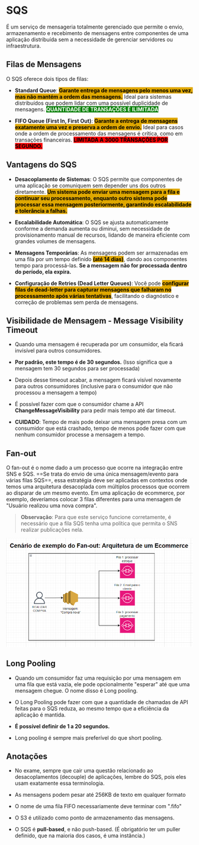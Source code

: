 # SQS
É um serviço de mensageria totalmente gerenciado que permite o envio, armazenamento e recebimento de mensagens entre componentes de uma aplicação distribuída sem a necessidade de gerenciar servidores ou infraestrutura.


## Filas de Mensagens
O SQS oferece dois tipos de filas:
- **Standard Queue**: <span style="background-color: #e0a800; color: black;font-weight:bold">Garante entrega de mensagens pelo menos uma vez, mas não mantém a ordem das mensagens.</span> Ideal para sistemas distribuídos que podem lidar com uma possível duplicidade de mensagens. <span style="background-color: green; color: white;font-weight:bold">QUANTIDADE DE TRANSAÇÕES É ILIMITADA</span>


- **FIFO Queue (First In, First Out)**: <span style="background-color: #e0a800; color: black;font-weight:bold">Garante a entrega de mensagens exatamente uma vez e preserva a ordem de envio.</span> Ideal para casos onde a ordem de processamento das mensagens é crítica, como em transações financeiras. <span style="background-color: red; color: black;font-weight:bold">LIMITADA A 3000 TRANSAÇÕES POR SEGUNDO.</span> 


## Vantagens do SQS
- **Desacoplamento de Sistemas**: O SQS permite que componentes de uma aplicação se comuniquem sem depender uns dos outros diretamente. <span style="background-color: #e0a800; color: black;font-weight:bold"> Um sistema pode enviar uma mensagem para a fila e continuar seu processamento, enquanto outro sistema pode processar essa mensagem posteriormente, garantindo escalabilidade e tolerância a falhas.</span>


- **Escalabilidade Automática**: O SQS se ajusta automaticamente conforme a demanda aumenta ou diminui, sem necessidade de provisionamento manual de recursos, lidando de maneira eficiente com grandes volumes de mensagens.


- **Mensagens Temporárias**: As mensagens podem ser armazenadas em uma fila por um tempo definido <span style="background-color: #e0a800; color: black;font-weight:bold">(até 14 dias)</span>, dando aos componentes tempo para processá-las. **Se a mensagem não for processada dentro do período, ela expira.**


- **Configuração de Retries (Dead Letter Queues)**: Você pode <span style="background-color: #e0a800; color: black;font-weight:bold">configurar filas de dead-letter para capturar mensagens que falharam no processamento após várias tentativas</span>, facilitando o diagnóstico e correção de problemas sem perda de mensagens.

## Visibilidade de Mensagem - Message Visibility Timeout
- Quando uma mensagem é recuperada por um consumidor, ela ficará invisível para outros consumidores.

- **Por padrão, este tempo é de 30 segundos.** (Isso significa que a mensagem tem 30 segundos para ser processada)

- Depois desse timeout acabar, a mensagem ficará visível novamente para outros consumidores (inclusive para o consumidor que não processou a mensagem a tempo)

- É possível fazer com que o consumidor chame a API **ChangeMessageVisibility** para pedir mais tempo até dar timeout.

- **CUIDADO**: Tempo de mais pode deixar uma mensagem presa com um consumidor que está crashado, tempo de menos pode fazer com que nenhum consumidor processe a mensagem a tempo.

## Fan-out
O fan-out é o nome dado a um processo que ocorre na integração entre SNS e SQS.
==Se trata do envio de uma única mensagem/evento para várias filas SQS==, essa estratégia deve ser aplicadas em contextos onde temos uma arquitetura desacoplada com múltiplos processos que ocorrem ao disparar de um mesmo evento. Em uma aplicação de ecommerce, por exemplo, deveríamos colocar 3 filas diferentes para uma mensagem de "Usuário realizou uma nova compra".

> **Observação**: Para que este serviço funcione corretamente, é necessário que a fila SQS tenha uma política que permita o SNS realizar publicações nela.

![Diagrama](images/fanout-exemplo.png)

## Long Pooling
- Quando um consumidor faz uma requisição por uma mensagem em uma fila que está vazia, ele pode opcionalmente "esperar" até que uma mensagem chegue. O nome disso é Long pooling.

- O Long Pooling pode fazer com que a quantidade de chamadas de API feitas para o SQS reduza, ao mesmo tempo que a eficiência da aplicação é mantida.

- **É possível definir de 1 a 20 segundos.**

- Long pooling é sempre mais preferível do que short pooling.
## Anotações
- No exame, sempre que cair uma questão relacionado ao desacoplamentos (decouple) de aplicações, lembre do SQS, pois eles usam exatamente essa terminologia.

- As mensagens podem pesar até 256KB de texto em qualquer formato

- O nome de uma fila FIFO necessariamente deve terminar com ".fifo"

- O S3 é utilizado como ponto de armazenamento das mensagens.

- O SQS é **pull-based**, e não push-based. (É obrigatório ter um puller definido, que na maioria dos casos, é uma instância.)